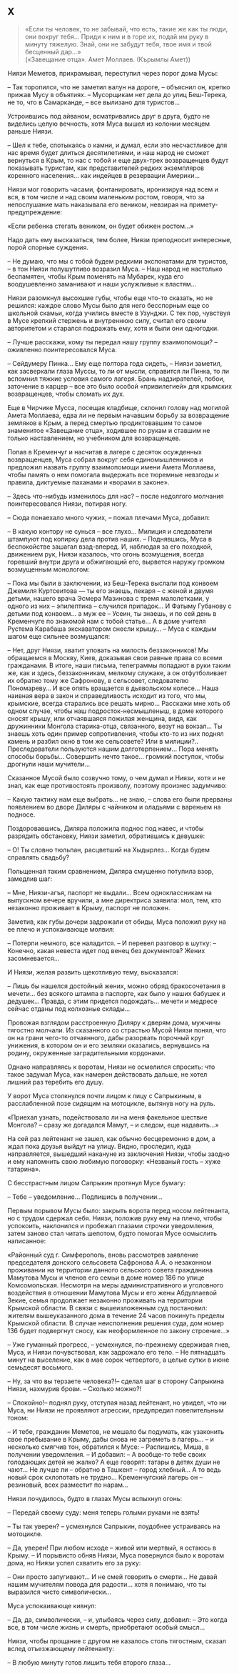 ## X

> «Если ты человек, то не забывай, что есть, такие же как ты люди, они вокруг тебя…
Приди к ним и в горе их, подай им руку в минуту тяжелую.
Знай, они не забудут тебя, твое имя и твой бесценный дар…»  
> («Завещание отца». Амет Моллаев. (Кърымлы Амет))

Ниязи Меметов, прихрамывая, переступил через порог дома Мусы:

– Так торопился, что не заметил валун на дороге, – объяснил он, крепко прижав Мусу в объятиях.
– Мусорщикам нет дела до улиц Беш-Терека, не то, что в Самарканде, – все вылизано для туристов…

Устроившись под айваном, всматривались друг в друга, будто не виделись целую вечность, хотя Муса вышел из колонии месяцем раньше Ниязи.

– Шел к тебе, спотыкаясь о камни, и думал, если это несчастливое для нас время будет длиться десятилетиями, и наш народ не сможет вернуться в Крым, то нас с тобой и еще двух-трех возвращенцев будут показывать туристам, как представителей редких экземпляров коренного населения… как индейцев в резервации Америки…

Ниязи мог говорить часами, фонтанировать, иронизируя над всем и вся, в том числе и над своим маленьким ростом, говоря, что за непослушание мать наказывала его веником, невзирая на примету-предупреждение:

«Если ребенка стегать веником, он будет обижен ростом…»

Надо дать ему высказаться, тем более, Ниязи преподносит интересные, порой спорные суждения.

– Не думаю, что мы с тобой будем редкими экспонатами для туристов, – в тон Ниязи полушутливо возразил Муса.
– Наш народ не настолько беспамятен, чтобы Крым поменять на Мубарек, куда его воодушевленно заманивают и наши услужливые к властям…

Ниязи разомкнул высохшие губы, чтобы еще что-то сказать, но не решился: каждое слово Мусы было для него бесспорным еще со школьной скамьи, когда учились вместе в Узунджи.
С тех пор, чувствуя в Мусе крепкий стержень и внутреннюю силу, считал его своим авторитетом и старался подражать ему, хотя и были они одногодки.

– Лучше расскажи, кому ты передал нашу группу взаимопомощи?
– оживленно поинтересовался Муса.

– Сейдумеру Пинка…
Ему еще полтора года сидеть, – Ниязи заметил, как засверкали глаза Муссы, то ли от мысли, справится ли Пинка, то ли вспомнил тяжкие условия самого лагеря.
Брань надзирателей, побои, заточение в карцер – все это было особой «привилегией» для крымских возвращенцев, чтобы сломать их дух.

Еще в Чирчике Мусса, посещая кладбище, склонил голову над могилой Амета Моллаева, едва ли не первым начавшим борьбу за возвращение земляков в Крым, а перед смертью продиктовавшим то самое знаменитое «Завещание отца», ходившее по рукам и ставшим не только наставлением, но учебником для возвращенцев.

Попав в Кременчуг и насчитав в лагере с десяток осужденных возвращенцев, Муса собрал вокруг себя единомышленников и предложил назвать группу взаимопомощи имени Амета Моллаева, чтобы память о нем помогала выдержать все тюремные невзгоды и правила, диктуемые паханами и «ворами в законе».

– Здесь что-нибудь изменилось для нас?
– после недолгого молчания поинтересовался Ниязи, потирая ногу.

– Сюда понаехало много чужих, – пожал плечами Муса, добавил:

– В какую контору не сунься – все глухо…
Милиция и следователи штампуют под копирку дела против наших.
– Поднявшись, Муса в беспокойстве зашагал взад-вперед.
И, наблюдая за его походкой, движением рук, Ниязи казалось, что огонь возмущения, всегда горевший внутри друга и обжигающий его, вырвется наружу громком возмущенным монологом:

– Пока мы были в заключении, из Беш-Терека выслали под конвоем Джемиля Куртсеитова — ты его знаешь, пекаря – с женой и двумя детьми, нашего врача Эсмера Мазинова с тремя малолетками, у одного из них – эпилептика – случился припадок…
И Фатыму Губанову с детьми под конвоем… а муж ее – Усеин, ты знаешь, и по сей день в Кременчуге по знакомой нам с тобой статье…
А в доме учителя Рустема Карабаша экскаватором снесли крышу…
– Муса с каждым шагом еще сильнее возмущался:

– Нет, друг Ниязи, хватит уповать на милость беззаконников!
Мы обращаемся в Москву, Киев, доказывая свои равные права со всеми гражданами.
В итоге, наши письма, телеграммы попадают в руки таким же, как и здесь, беззаконникам, мелкому служаке, а он отфутболивает их обратно тому же Сафронову, в сельсовет, следователю Пономареву…
И все опять вращается в дьявольском колесе…
Наша наивная вера в закон и справедливость исходит из того, что мы, крымские, всегда старались все решать мирно…
Расскажи мне хоть об одном случае, чтобы наш подросток-несмышленыш, в доме которого сносят крышу, или отчаявшаяся пожилая женщина, видя, как дружинники Монгола старика-отца, связанного, везут на вокзал…
Ты знаешь хоть один пример сопротивления, чтобы кто-то из них поднял камень и разбил окно в том же сельсовете?
Или в милиции?..
Преследователи пользуются нашим долготерпением…
Пора менять способы борьбы…
Совершить нечто такое… громкий поступок, чтобы дрогнули наши мучители…

Сказанное Мусой было созвучно тому, о чем думал и Ниязи, хотя и не знал, как еще противостоять произволу, поэтому произнес задумчиво:

– Какую тактику нам еще выбрать… не знаю, – слова его были прерваны появлением во дворе Диляры с чайником и оладьями с вареньем на подносе.

Поздоровавшись, Диляра положила поднос под навес, и чтобы разрядить обстановку, Ниязи заметил, обратившись к девушке:

– О! Ты словно тюльпан, расцветший на Хыдырлез…
Когда будем справлять свадьбу?

Польщенная таким сравнением, Диляра смущенно потупила взор, замедлив шаг:

– Мне, Ниязи-агъя, паспорт не выдали…
Всем одноклассникам на выпускном вечере вручили, а мне директриса заявила: мол, тем, кто незаконно проживает в Крыму, паспорт не положен.

Заметив, как губы дочери задрожали от обиды, Муса положил руку на ее плечо и успокаивающе молвил:

– Потерпи немного, все наладится.
– И перевел разговор в шутку:
– Конечно, какая невеста идет под венец без документов?
Жених засомневается…

И Ниязи, желая развить щекотливую тему, высказался:

– Лишь бы нашелся достойный жених, можно обряд бракосочетания в мечети… без всякого штампа в паспорте, как было у наших бабушек и дедушек…
Правда, с этим придется подождать… мечети и медресе сейчас отданы под колхозные склады…

Провожая взглядом расстроенную Диляру к дверям дома, мужчины тягостно молчали.
Из сказанного со страстью Мусой Ниязи понял, что он на грани чего-то отчаянного, дабы разорвать порочный круг унижения, в котором он и его земляки оказались, вернувшись на родину, окруженные заградительными кордонами.

Однако направляясь к воротам, Ниязи не осмелился спросить: что такое задумал Муса, как намерен действовать дальше, не хотел лишний раз теребить его душу.

У ворот Муса столкнулся почти лицом к лицу с Сапрыкиным, в расслабленной позе сидящим на мотоцикле, вытянув ногу на руль.

«Приехал узнать, подействовало ли на меня факельное шествие Монгола?
– сразу же догадался Мамут, – и следом, еще надавить…»

На сей раз лейтенант не зашел, как обычно бесцеремонно в дом, а ждал пока друзья выйдут на улицу.
Видно, проследил, куда направляется, вышедший накануне из заключения Ниязи, чтобы заодно и ему напомнить свою любимую поговорку: «Незваный гость – хуже татарина».

С бесстрастным лицом Сапрыкин протянул Мусе бумагу:

– Тебе – уведомление…
Подпишись в получении…

Первым порывом Мусы было: закрыть ворота перед носом лейтенанта, но с трудом сдержал себя.
Ниязи, положив руку ему на плечо, чтобы успокоить, наклонился и пробежал глазами строчки уведомления, затем заново стал читать шепотом, будто помогая Мусе осмыслить написанное:

«Районный суд г. Симферополь, вновь рассмотрев заявление председателя донского сельсовета Сафронова А.А. о незаконном проживании на территории данного сельского совета гражданина Мамутова Мусы и членов его семьи в доме номер 186 по улице Комсомольская.
Несмотря на меры административного и уголовного воздействия в отношении Мамутова Мусы и его жены Абдуллаевой Зекие, семья продолжает незаконно проживать на территории Крымской области.
В связи с вышеизложенным суд постановил: жителям вышеуказанного дома в течение 24 часов покинуть пределы Крымской области.
В случае неисполнения решения суда, дом номер 136 будет подвергнут сносу, как неоформленное по закону строение…»

– Уже гуманный прогресс, – усмехнулся, по-прежнему сдерживая гнев, Муса, и Ниязи почувствовал, как задрожало его тело.
– Не пятнадцать минут на выселение, как в мае сорок четвертого, а целые сутки в июне семьдесят восьмого.

– Ну, за что вы терзаете человека?!– сделал шаг в сторону Сапрыкина Ниязи, нахмурив брови.
– Сколько можно?!

– Спокойно!– поднял руку, отступая назад лейтенант, но увидел, что ни Муса, ни Ниязи не проявляют агрессии, предупредил повелительным тоном:

– И тебе, гражданин Меметов, не мешало бы подумать, как узаконить свое пребывание в Крыму, дабы снова не загреметь в лагерь…
– и несколько смягчив тон, обратился к Мусе:
– Распишись, Миша, в получении уведомления.
– И добавил:
– А вообще-то тебе своих голодающих детей не жалко?
А еще говорят: татары в детях души не чают…
Не лучше ли – обратно в Ташкент – город хлебный…
А то ведь новый срок схлопотать не трудно…
Кременчугский лагерь он – резиновый, всех разместит по нарам…

Ниязи почудилось, будто в глазах Мусы вспыхнул огонь:

– Передай своему суду: меня теперь голыми руками не взять!

– Ты так уверен?
– усмехнулся Сапрыкин, поудобнее устраиваясь на мотоцикле.

– Да, уверен!
При любом исходе – живой или мертвый, я остаюсь в Крыму.
– И порывисто обняв Ниязи, Муса повернулся было к воротам дома, но Ниязи успел схватить его за руку:

– Они просто запугивают…
И не смей говорить о смерти…
Не давай нашим мучителям повода для радости… хотя я понимаю, что ты выразился чисто символически…

Муса успокаивающе кивнул:

– Да, да, символически, – и, улыбаясь через силу, добавил:
– Это когда все, в том числе жизнь и смерть, приобретают особый смысл…

Ниязи, чтобы прощание с другом не казалось столь тягостным, сказал вслед отъезжающему лейтенанту:

– В любую минуту готов лишить тебя второго глаза…
